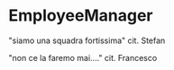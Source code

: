 # EmployeeManager
"siamo una squadra fortissima" cit. Stefan

"non ce la faremo mai...." cit. Francesco
